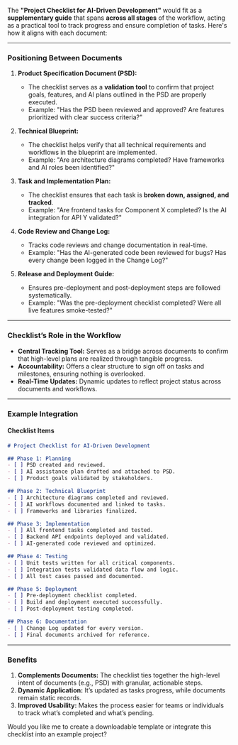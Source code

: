 The **"Project Checklist for AI-Driven Development"** would fit as a **supplementary guide** that spans **across all stages** of the workflow, acting as a practical tool to track progress and ensure completion of tasks. Here's how it aligns with each document:

---

### **Positioning Between Documents**

1. **Product Specification Document (PSD):**
   - The checklist serves as a **validation tool** to confirm that project goals, features, and AI plans outlined in the PSD are properly executed.
   - Example: "Has the PSD been reviewed and approved? Are features prioritized with clear success criteria?"

2. **Technical Blueprint:**
   - The checklist helps verify that all technical requirements and workflows in the blueprint are implemented.
   - Example: "Are architecture diagrams completed? Have frameworks and AI roles been identified?"

3. **Task and Implementation Plan:**
   - The checklist ensures that each task is **broken down, assigned, and tracked**.
   - Example: "Are frontend tasks for Component X completed? Is the AI integration for API Y validated?"

4. **Code Review and Change Log:**
   - Tracks code reviews and change documentation in real-time.
   - Example: "Has the AI-generated code been reviewed for bugs? Has every change been logged in the Change Log?"

5. **Release and Deployment Guide:**
   - Ensures pre-deployment and post-deployment steps are followed systematically.
   - Example: "Was the pre-deployment checklist completed? Were all live features smoke-tested?"

---

### **Checklist’s Role in the Workflow**

- **Central Tracking Tool:** Serves as a bridge across documents to confirm that high-level plans are realized through tangible progress.
- **Accountability:** Offers a clear structure to sign off on tasks and milestones, ensuring nothing is overlooked.
- **Real-Time Updates:** Dynamic updates to reflect project status across documents and workflows.

---

### **Example Integration**

#### **Checklist Items**
```markdown
# Project Checklist for AI-Driven Development

## Phase 1: Planning
- [ ] PSD created and reviewed.
- [ ] AI assistance plan drafted and attached to PSD.
- [ ] Product goals validated by stakeholders.

## Phase 2: Technical Blueprint
- [ ] Architecture diagrams completed and reviewed.
- [ ] AI workflows documented and linked to tasks.
- [ ] Frameworks and libraries finalized.

## Phase 3: Implementation
- [ ] All frontend tasks completed and tested.
- [ ] Backend API endpoints deployed and validated.
- [ ] AI-generated code reviewed and optimized.

## Phase 4: Testing
- [ ] Unit tests written for all critical components.
- [ ] Integration tests validated data flow and logic.
- [ ] All test cases passed and documented.

## Phase 5: Deployment
- [ ] Pre-deployment checklist completed.
- [ ] Build and deployment executed successfully.
- [ ] Post-deployment testing completed.

## Phase 6: Documentation
- [ ] Change Log updated for every version.
- [ ] Final documents archived for reference.
```

---

### **Benefits**
1. **Complements Documents:** The checklist ties together the high-level intent of documents (e.g., PSD) with granular, actionable steps.
2. **Dynamic Application:** It’s updated as tasks progress, while documents remain static records.
3. **Improved Usability:** Makes the process easier for teams or individuals to track what’s completed and what’s pending.

Would you like me to create a downloadable template or integrate this checklist into an example project?